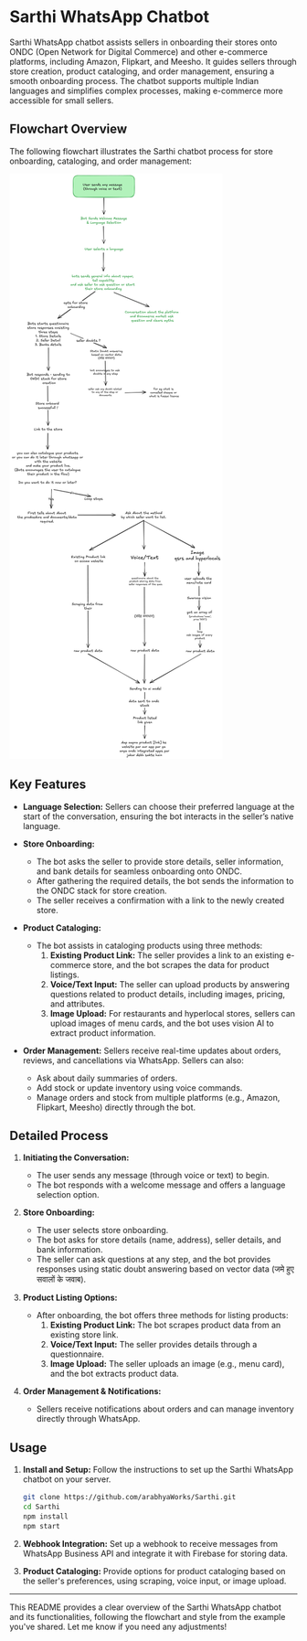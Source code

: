 # Sarthi WhatsApp Chatbot

Sarthi WhatsApp chatbot assists sellers in onboarding their stores onto ONDC (Open Network for Digital Commerce) and other e-commerce platforms, including Amazon, Flipkart, and Meesho. It guides sellers through store creation, product cataloging, and order management, ensuring a smooth onboarding process. The chatbot supports multiple Indian languages and simplifies complex processes, making e-commerce more accessible for small sellers.

## Flowchart Overview

The following flowchart illustrates the Sarthi chatbot process for store onboarding, cataloging, and order management:

![Sarthi WhatsApp Chatbot Flowchart](./flowChart.png)

## Key Features

- **Language Selection:** Sellers can choose their preferred language at the start of the conversation, ensuring the bot interacts in the seller’s native language.
  
- **Store Onboarding:** 
  - The bot asks the seller to provide store details, seller information, and bank details for seamless onboarding onto ONDC.
  - After gathering the required details, the bot sends the information to the ONDC stack for store creation.
  - The seller receives a confirmation with a link to the newly created store.

- **Product Cataloging:**
  - The bot assists in cataloging products using three methods:
    1. **Existing Product Link:** The seller provides a link to an existing e-commerce store, and the bot scrapes the data for product listings.
    2. **Voice/Text Input:** The seller can upload products by answering questions related to product details, including images, pricing, and attributes.
    3. **Image Upload:** For restaurants and hyperlocal stores, sellers can upload images of menu cards, and the bot uses vision AI to extract product information.

- **Order Management:** Sellers receive real-time updates about orders, reviews, and cancellations via WhatsApp. Sellers can also:
  - Ask about daily summaries of orders.
  - Add stock or update inventory using voice commands.
  - Manage orders and stock from multiple platforms (e.g., Amazon, Flipkart, Meesho) directly through the bot.

## Detailed Process

1. **Initiating the Conversation:**
   - The user sends any message (through voice or text) to begin.
   - The bot responds with a welcome message and offers a language selection option.

2. **Store Onboarding:**
   - The user selects store onboarding.
   - The bot asks for store details (name, address), seller details, and bank information.
   - The seller can ask questions at any step, and the bot provides responses using static doubt answering based on vector data (जमे हुए सवालों के जवाब).

3. **Product Listing Options:**
   - After onboarding, the bot offers three methods for listing products:
     1. **Existing Product Link:** The bot scrapes product data from an existing store link.
     2. **Voice/Text Input:** The seller provides details through a questionnaire.
     3. **Image Upload:** The seller uploads an image (e.g., menu card), and the bot extracts product data.

4. **Order Management & Notifications:**
   - Sellers receive notifications about orders and can manage inventory directly through WhatsApp.

## Usage

1. **Install and Setup:**
   Follow the instructions to set up the Sarthi WhatsApp chatbot on your server.

   ```bash
   git clone https://github.com/arabhyaWorks/Sarthi.git
   cd Sarthi
   npm install
   npm start
   ```

2. **Webhook Integration:**
   Set up a webhook to receive messages from WhatsApp Business API and integrate it with Firebase for storing data.

3. **Product Cataloging:**
   Provide options for product cataloging based on the seller's preferences, using scraping, voice input, or image upload.



---

This README provides a clear overview of the Sarthi WhatsApp chatbot and its functionalities, following the flowchart and style from the example you've shared. Let me know if you need any adjustments!